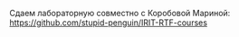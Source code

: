 Сдаем лабораторную совместно с Коробовой Мариной: https://github.com/stupid-penguin/IRIT-RTF-courses
